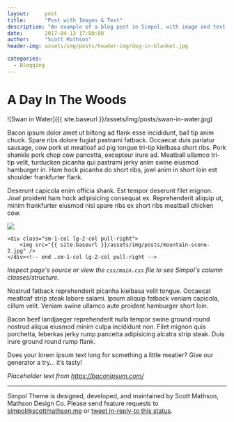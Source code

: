 ```yaml
---
layout:     post
title:      "Post with Images & Text"
description: "An example of a blog post in Simpol, with image and text content."
date:       2017-04-13 17:00:00
author:     "Scott Mathson"
header-img: assets/img/posts/header-img/dog-in-blanket.jpg

categories:
  - Blogging
---
```

# A Day In The Woods

![Swan in Water]({{ site.baseurl }}/assets/img/posts/swan-in-water.jpg)

Bacon ipsum dolor amet ut biltong ad flank esse incididunt, ball tip anim chuck. Spare ribs dolore fugiat pastrami fatback. Occaecat duis pariatur sausage, cow pork ut meatloaf ad pig tongue tri-tip kielbasa short ribs. Pork shankle pork chop cow pancetta, excepteur irure ad. Meatball ullamco tri-tip velit, turducken picanha qui pastrami jerky anim swine eiusmod hamburger in. Ham hock picanha do short ribs, jowl anim in short loin est shoulder frankfurter flank.

Deserunt capicola enim officia shank. Est tempor deserunt filet mignon. Jowl proident ham hock adipisicing consequat ex. Reprehenderit aliquip ut, minim frankfurter eiusmod nisi spare ribs ex short ribs meatball chicken cow.

<div class="inner-wrapper">
	<div class="sm-1-col lg-2-col pull-left">
		<img src="{{ site.baseurl }}/assets/img/posts/mountain-scene-1.jpg" />
	</div><!-- end .sm-1-col lg-2-col pull-left -->

	<div class="sm-1-col lg-2-col pull-right">
		<img src="{{ site.baseurl }}/assets/img/posts/mountain-scene-2.jpg" />
	</div><!-- end .sm-1-col lg-2-col pull-right -->
</div>

_Inspect page's source or view the `css/main.css` file to see Simpol's column classes/structure._

Nostrud fatback reprehenderit picanha kielbasa velit tongue. Occaecat meatloaf strip steak labore salami. Ipsum aliquip fatback veniam capicola, cillum velit. Veniam swine ullamco aute proident hamburger short loin.

Bacon beef landjaeger reprehenderit nulla tempor swine ground round nostrud aliqua eiusmod minim culpa incididunt non. Filet mignon quis porchetta, leberkas jerky rump pancetta adipisicing alcatra strip steak. Duis irure ground round rump flank.

Does your lorem ipsum text long for something a little meatier? Give our generator a try… it’s tasty!

_Placeholder text from <https://baconipsum.com/>_

---

Simpol Theme is designed, developed, and maintained by Scott Mathson, Mathson Design Co. Please send feature requests to simpol@scottmathson.me or <a href="https://twitter.com/intent/tweet?in_reply_to=856908965778604032">tweet in-reply-to this status</a>.
